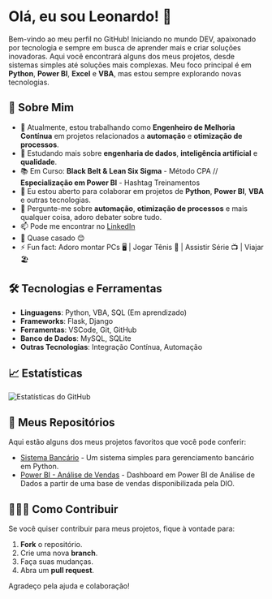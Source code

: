 # Olá, eu sou Leonardo! 👋

Bem-vindo ao meu perfil no GitHub! Iniciando no mundo DEV, apaixonado por tecnologia e sempre em busca de aprender mais e criar soluções inovadoras. Aqui você encontrará alguns dos meus projetos, desde sistemas simples até soluções mais complexas. Meu foco principal é em **Python**, **Power BI**, **Excel** e **VBA**, mas estou sempre explorando novas tecnologias.

## 🚀 Sobre Mim

- 🔭 Atualmente, estou trabalhando como **Engenheiro de Melhoria Contínua** em projetos relacionados a **automação** e **otimização de processos**.
- 🌱 Estudando mais sobre **engenharia de dados**, **inteligência artificial** e **qualidade**.
- 📚 Em Curso: **Black Belt & Lean Six Sigma** - Método CPA // **Especialização em Power BI** - Hashtag Treinamentos
- 👯 Eu estou aberto para colaborar em projetos de **Python**, **Power BI**, **VBA** e outras tecnologias.
- 💬 Pergunte-me sobre **automação**, **otimização de processos** e mais qualquer coisa, adoro debater sobre tudo.
- 📫 Pode me encontrar no [LinkedIn](https://www.linkedin.com/in/leonardo-almeida-santos/)
- 💍 Quase casado 😊
- ⚡ Fun fact: Adoro montar PCs 🖥️ | Jogar Tênis 🎾 | Assistir Série 📺 | Viajar 🏖️

## 🛠️ Tecnologias e Ferramentas

- **Linguagens**: Python, VBA, SQL (Em aprendizado)
- **Frameworks**: Flask, Django
- **Ferramentas**: VSCode, Git, GitHub
- **Banco de Dados**: MySQL, SQLite
- **Outras Tecnologias**: Integração Contínua, Automação

## 📈 Estatísticas

![Estatísticas do GitHub](https://github-readme-stats.vercel.app/api?username=Leonardoup10&show_icons=true&count_private=true&hide=prs&theme=radical)

## 📌 Meus Repositórios

Aqui estão alguns dos meus projetos favoritos que você pode conferir:

- [Sistema Bancário](https://github.com/Leonardoup10/SistemaBancario) - Um sistema simples para gerenciamento bancário em Python.
- [Power BI - Análise de Vendas](https://github.com/Leonardoup10/power_bi_analyst/blob/main/M%C3%B3dulo%202/Desafio%20de%20Projeto/Desafio%20Power%20BI.pbix) - Dashboard em Power BI de Análise de Dados a partir de uma base de vendas disponibilizada pela DIO.

## 🧑‍🤝‍🧑 Como Contribuir

Se você quiser contribuir para meus projetos, fique à vontade para:

 1. **Fork** o repositório.
 2. Crie uma nova **branch**.
 3. Faça suas mudanças.
 4. Abra um **pull request**.

Agradeço pela ajuda e colaboração!

